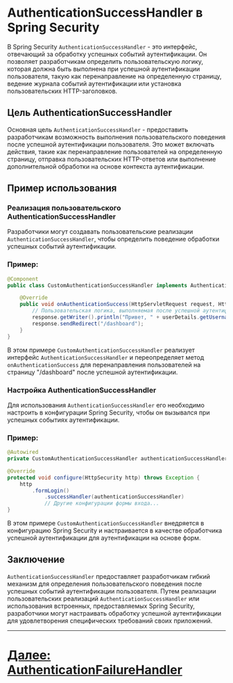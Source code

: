 # AuthenticationSuccessHandler в Spring Security

В Spring Security `AuthenticationSuccessHandler` - это интерфейс, отвечающий за обработку успешных событий аутентификации. Он позволяет разработчикам определить пользовательскую логику, которая должна быть выполнена при успешной аутентификации пользователя, такую как перенаправление на определенную страницу, ведение журнала событий аутентификации или установка пользовательских HTTP-заголовков.

## Цель AuthenticationSuccessHandler

Основная цель `AuthenticationSuccessHandler` - предоставить разработчикам возможность выполнения пользовательского поведения после успешной аутентификации пользователя. Это может включать действия, такие как перенаправление пользователей на определенную страницу, отправка пользовательских HTTP-ответов или выполнение дополнительной обработки на основе контекста аутентификации.

## Пример использования

### Реализация пользовательского AuthenticationSuccessHandler

Разработчики могут создавать пользовательские реализации `AuthenticationSuccessHandler`, чтобы определить поведение обработки успешных событий аутентификации.

### Пример:

```java
@Component
public class CustomAuthenticationSuccessHandler implements AuthenticationSuccessHandler {

    @Override
    public void onAuthenticationSuccess(HttpServletRequest request, HttpServletResponse response, Authentication authentication) throws IOException, ServletException {
        // Пользовательская логика, выполняемая после успешной аутентификации
        response.getWriter().println("Привет, " + userDetails.getUsername() + "! Вы успешно вошли в систему.");
        response.sendRedirect("/dashboard");
    }
}
```

В этом примере `CustomAuthenticationSuccessHandler` реализует интерфейс `AuthenticationSuccessHandler` и переопределяет метод `onAuthenticationSuccess` для перенаправления пользователей на страницу "/dashboard" после успешной аутентификации.

### Настройка AuthenticationSuccessHandler

Для использования `AuthenticationSuccessHandler` его необходимо настроить в конфигурации Spring Security, чтобы он вызывался при успешных событиях аутентификации.

### Пример:

```java
@Autowired
private CustomAuthenticationSuccessHandler authenticationSuccessHandler;

@Override
protected void configure(HttpSecurity http) throws Exception {
    http
        .formLogin()
            .successHandler(authenticationSuccessHandler)
            // Другие конфигурации формы входа...
}
```

В этом примере `CustomAuthenticationSuccessHandler` внедряется в конфигурацию Spring Security и настраивается в качестве обработчика успешной аутентификации для аутентификации на основе форм.

## Заключение

`AuthenticationSuccessHandler` предоставляет разработчикам гибкий механизм для определения пользовательского поведения после успешных событий аутентификации пользователя. Путем реализации пользовательских реализаций `AuthenticationSuccessHandler` или использования встроенных, предоставляемых Spring Security, разработчики могут настраивать обработку успешной аутентификации для удовлетворения специфических требований своих приложений.

---

# [Далее: AuthenticationFailureHandler](authentication-failure-handler.md)
